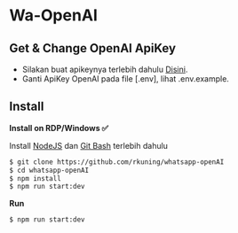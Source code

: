 # Wa-OpenAI

## Get & Change OpenAI ApiKey

- Silakan buat apikeynya terlebih dahulu [Disini](https://beta.openai.com/account/api-keys).
- Ganti ApiKey OpenAI pada file [.env], lihat .env.example.

## Install

**Install on RDP/Windows ✅**

Install [NodeJS](https://nodejs.org/en/download/) dan [Git Bash](https://git-scm.com/downloads) terlebih dahulu

```bash
$ git clone https://github.com/rkuning/whatsapp-openAI
$ cd whatsapp-openAI
$ npm install
$ npm run start:dev
```

**Run**

```bash
$ npm run start:dev
```
